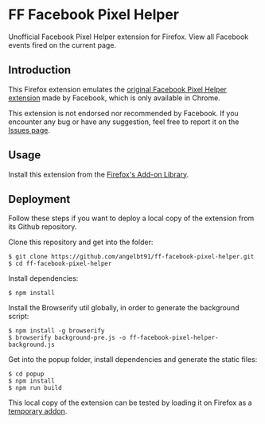 # FF Facebook Pixel Helper

Unofficial Facebook Pixel Helper extension for Firefox. View all Facebook events fired on the current page.

## Introduction

This Firefox extension emulates the [original Facebook Pixel Helper extension](https://chrome.google.com/webstore/detail/facebook-pixel-helper/fdgfkebogiimcoedlicjlajpkdmockpc) made by Facebook, which is only available in Chrome.

This extension is not endorsed nor recommended by Facebook. If you encounter any bug or have any suggestion, feel free to report it on the [Issues page](https://github.com/angelbt91/ff-facebook-pixel-helper/issues). 

## Usage

Install this extension from the [Firefox's Add-on Library](https://addons.mozilla.org/en-US/firefox/addon/ff-facebook-pixel-helper/).

## Deployment

Follow these steps if you want to deploy a local copy of the extension from its Github repository.

Clone this repository and get into the folder:
```
$ git clone https://github.com/angelbt91/ff-facebook-pixel-helper.git
$ cd ff-facebook-pixel-helper
```


Install dependencies:

`$ npm install`

Install the Browserify util globally, in order to generate the background script:
```
$ npm install -g browserify
$ browserify background-pre.js -o ff-facebook-pixel-helper-background.js
```

Get into the popup folder, install dependencies and generate the static files:
``` 
$ cd popup
$ npm install
$ npm run build
```

This local copy of the extension can be tested by loading it on Firefox as a [temporary addon](https://extensionworkshop.com/documentation/develop/temporary-installation-in-firefox/).